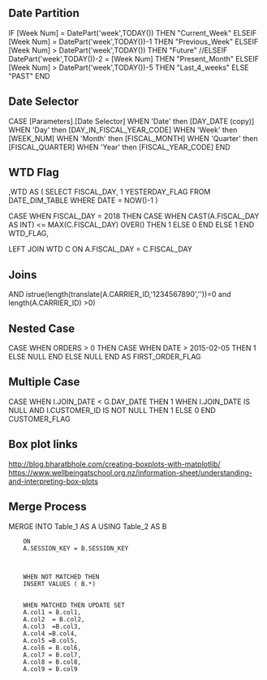 ## Date Partition
IF [Week Num] = DatePart('week',TODAY()) THEN "Current_Week"
ELSEIF [Week Num] = DatePart('week',TODAY())-1 THEN "Previous_Week"
ELSEIF [Week Num] > DatePart('week',TODAY()) THEN "Future"
//ELSEIF DatePart('week',TODAY())-2 = [Week Num] THEN "Present_Month"
ELSEIF [Week Num] > DatePart('week',TODAY())-5 THEN "Last_4_weeks"
ELSE "PAST"
END


## Date Selector
CASE [Parameters].[Date Selector]
WHEN 'Date' then [DAY_DATE (copy)]
WHEN 'Day' then [DAY_IN_FISCAL_YEAR_CODE]
WHEN 'Week' then [WEEK_NUM]
WHEN 'Month' then [FISCAL_MONTH]
WHEN 'Quarter' then [FISCAL_QUARTER]
WHEN 'Year' then [FISCAL_YEAR_CODE]
END

## WTD Flag
,WTD AS (
	SELECT
	FISCAL_DAY,
	1 YESTERDAY_FLAG
	FROM DATE_DIM_TABLE
	WHERE DATE = NOW()-1
)

CASE WHEN FISCAL_DAY = 2018 THEN CASE WHEN CAST(A.FISCAL_DAY AS INT) <= MAX(C.FISCAL_DAY) OVER()  THEN 1 ELSE 0 END 
ELSE 1 END WTD_FLAG,

LEFT JOIN WTD C ON A.FISCAL_DAY = C.FISCAL_DAY

## Joins
AND  istrue(length(translate(A.CARRIER_ID,'1234567890',''))=0 and length(A.CARRIER_ID) >0)

## Nested Case
CASE
        WHEN  ORDERS > 0 THEN
                        CASE
                            WHEN DATE > 2015-02-05
                                THEN 1
                            ELSE NULL
                        END
        ELSE NULL
    END AS FIRST_ORDER_FLAG

## Multiple Case
CASE WHEN I.JOIN_DATE < G.DAY_DATE THEN 1
        WHEN I.JOIN_DATE IS NULL AND I.CUSTOMER_ID IS NOT NULL THEN 1
        ELSE 0
    END CUSTOMER_FLAG
    
  ## Box plot links
  http://blog.bharatbhole.com/creating-boxplots-with-matplotlib/
  https://www.wellbeingatschool.org.nz/information-sheet/understanding-and-interpreting-box-plots
  
  ## Merge Process
  MERGE INTO Table_1 AS A USING Table_2 AS B
        
        ON 
        A.SESSION_KEY = B.SESSION_KEY
		
        
        
        WHEN NOT MATCHED THEN 
        INSERT VALUES ( B.*)
        
        
        WHEN MATCHED THEN UPDATE SET
		A.col1 = B.col1, 
		A.col2  = B.col2,
		A.col3  =B.col3, 
		A.col4 =B.col4, 
		A.col5 =B.col5, 
		A.col6 = B.col6,
		A.col7 = B.col7,
		A.col8 = B.col8,
		A.col9 = B.col9
	

